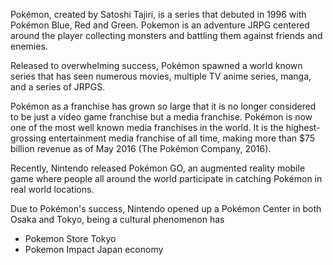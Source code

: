 Pokémon, created by Satoshi Tajiri, is a series that debuted in 1996 with Pokémon Blue, Red and Green. Pokemon is an adventure JRPG centered around the player collecting monsters and battling them against friends and enemies.

Released to overwhelming success, Pokémon spawned a world known series that has seen numerous movies, multiple TV anime series, manga, and a series of JRPGS.

Pokémon as a franchise has grown so large that it is no longer considered to be just a video game franchise but a media franchise. Pokémon is now one of the most well known media franchises in the world. It is the highest-grossing entertainment media franchise of all time, making more than $75 billion revenue as of May 2016 (The Pokémon Company, 2016).

Recently, Nintendo released Pokémon GO, an augmented reality mobile game where people all around the world participate in catching Pokémon in real world locations. 

Due to Pokémon's success, Nintendo opened up a Pokémon Center in both Osaka and Tokyo, being a cultural phenomenon has 

* Pokemon Store Tokyo
* Pokemon Impact Japan economy
